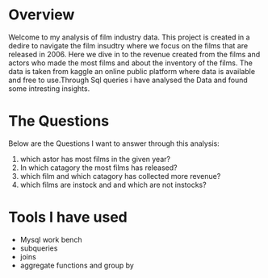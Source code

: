 # Overview
Welcome to my analysis of  film industry data. This project is created in a dedire to navigate the film insudtry where we focus on the films that are released in 2006. Here we dive in to the revenue created from the films and actors who made the most films and about the inventory of the films.
The data is taken from kaggle an online public platform where data is available and free to use.Through  Sql queries i have analysed the Data and found some intresting insights.

# The Questions
Below are the Questions I want to answer through this analysis:
 1. which astor has most films in the  given year?
 2. In which catagory the most films has released?
3. which film and which catagory has collected more revenue?
 4. which films are  instock and and which are not instocks?

# Tools I have used
  
- Mysql work bench
- subqueries
- joins
- aggregate functions and group by